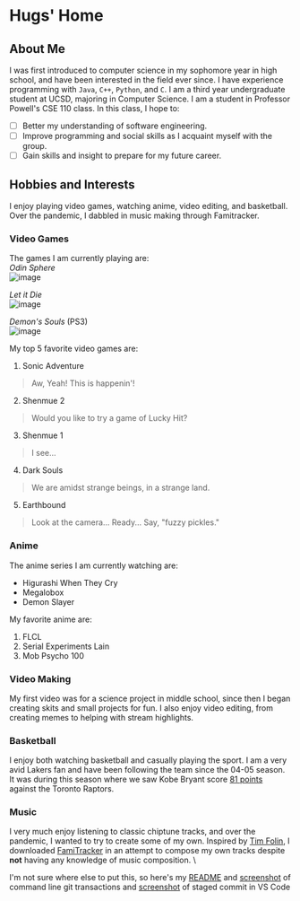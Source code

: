 # Hugs' Home
## About Me
I was first introduced to computer science in my sophomore year in high school, and have been interested in the field ever since.
I have experience programming with `Java`, `C++`, `Python`, and `C`.
I am a third year undergraduate student at UCSD, majoring in Computer Science.
I am a student in Professor Powell's CSE 110 class.
In this class, I hope to:
- [ ] Better my understanding of software engineering.
- [ ] Improve programming and social skills as I acquaint myself with the group.
- [ ] Gain skills and insight to prepare for my future career.

## Hobbies and Interests
I enjoy playing video games, watching anime, video editing, and basketball. Over the pandemic, I dabbled in music making through Famitracker.

### Video Games
The games I am currently playing are:\
*Odin Sphere*\
![image](https://upload.wikimedia.org/wikipedia/en/0/00/Odinssphere.png)

*Let it Die*\
![image](https://www.gamespot.com/a/uploads/scale_medium/1197/11970954/2567935-002.jpg)

*Demon's Souls* (PS3)\
![image](https://www.samanthalienhard.com/wp-content/uploads/2019/09/Demons-Souls-cover-art.jpg)

My top 5 favorite video games are:
1. Sonic Adventure
> Aw, Yeah! This is happenin'!
2. Shenmue 2
> Would you like to try a game of Lucky Hit?
3. Shenmue 1
> I see...
4. Dark Souls
> We are amidst strange beings, in a strange land.
5. Earthbound
> Look at the camera... Ready... Say, "fuzzy pickles."

### Anime
The anime series I am currently watching are:
- Higurashi When They Cry
- Megalobox
- Demon Slayer

My favorite anime are:
1. FLCL
2. Serial Experiments Lain
3. Mob Psycho 100

### Video Making
My first video was for a science project in middle school, since then I began creating skits and small projects for fun. I also enjoy video editing, from creating memes to helping with stream highlights.

### Basketball
I enjoy both watching basketball and casually playing the sport. I am a very avid Lakers fan and have been following the team since the 04-05 season. It was during this season where we saw Kobe Bryant score [81 points](https://www.youtube.com/watch?v=FeXZY4eVLlo&ab_channel=NBA) against the Toronto Raptors.
### Music
I very much enjoy listening to classic chiptune tracks, and over the pandemic, I wanted to try to create some of my own. Inspired by [Tim Folin](https://www.youtube.com/watch?v=BGNSHNf-nlU&list=PLIeoKuc27VXUseoN9-6VGIQKps457EkpQ&index=5&ab_channel=explod2A03), I downloaded [FamiTracker](http://famitracker.com/) in an attempt to compose my own tracks despite **not** having any knowledge of music composition.
\




I'm not sure where else to put this, so here's my [README](./README.md) and [screenshot](Screenshots/git_transactions.png) of command line git transactions and [screenshot](Screenshots/staged_commit.png) of staged commit in VS Code